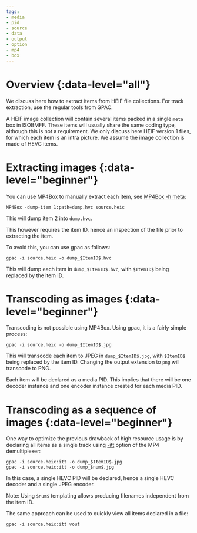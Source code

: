 ```yaml
---
tags:
- media
- pid
- source
- data
- output
- option
- mp4
- box
---
```


# Overview {:data-level="all"}

We discuss here how to extract items from HEIF file collections. For track extraction, use the regular tools from GPAC.

A HEIF image collection will contain several items packed in a single `meta` box in ISOBMFF. These items will usually share the same coding type, although this is not a requirement. 
We only discuss here HEIF version 1 files, for which each item is an intra picture. We assume the image collection is made of HEVC items.

# Extracting images {:data-level="beginner"}

You can use MP4Box to manually extract each item, see [MP4Box -h meta](mp4box-meta-opts): 

```
MP4Box -dump-item 1:path=dump.hvc source.heic
```

This will dump item 2 into `dump.hvc`.

This however requires the item ID, hence an inspection of the file prior to extracting the item.

To avoid this, you can use gpac as follows:
```
gpac -i source.heic -o dump_$ItemID$.hvc
```

This will dump each item in `dump_$ItemID$.hvc`, with `$ItemID$` being replaced by the item ID.



# Transcoding as images {:data-level="beginner"}

Transcoding is not possible using MP4Box. Using gpac, it is a fairly simple process:

```
gpac -i source.heic -o dump_$ItemID$.jpg
```

This will transcode each item to JPEG  in `dump_$ItemID$.jpg`, with `$ItemID$` being replaced by the item ID. Changing the output extension to `png` will transcode to PNG.

Each item will be declared as a media PID. This implies that there will be one decoder instance and one encoder instance created for each media PID.

# Transcoding as a sequence of images {:data-level="beginner"}

One way to optimize the previous drawback of high resource usage is by declaring all items as a single track using [-itt](mp4dmx#itt) option of the MP4 demultiplexer:

```
gpac -i source.heic:itt -o dump_$ItemID$.jpg
gpac -i source.heic:itt -o dump_$num$.jpg
```

In this case, a single HEVC PID will be declared, hence a single HEVC decoder and a single JPEG encoder.  

Note: Using `$num$` templating allows producing filenames independent from the item ID. 


The same approach can be used to quickly view all items declared in a file:

```
gpac -i source.heic:itt vout
```
